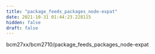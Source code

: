 ```yaml
---
title: "package_feeds_packages_node-expat"
date: 2021-10-31 01:44:23.228115
hidden: false
draft: false
---
```


bcm27xx/bcm2710/package_feeds_packages_node-expat


